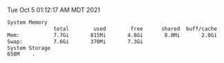 Tue Oct  5 01:12:17 AM MDT 2021
```bash
System Memory
               total        used        free      shared  buff/cache   available
Mem:           7.7Gi       815Mi       4.8Gi       8.0Mi       2.0Gi       6.6Gi
Swap:          7.6Gi       370Mi       7.3Gi
System Storage
658M	.
```
```bash
